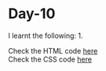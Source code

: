 # Day-10


I learnt the following:
1. 

Check the HTML code [here](./.html)  
Check the CSS code [here](./.css)